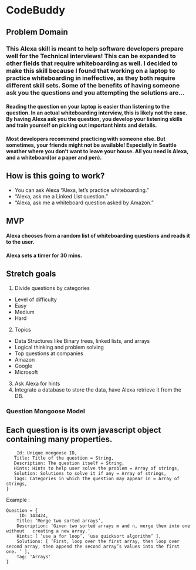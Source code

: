 # CodeBuddy

## Problem Domain

### This Alexa skill is meant to help software developers prepare well for the Technical interviews! This can be expanded to other fields that require whiteboarding as well. I decided to make this skill because I found that working on a laptop to practice whiteboarding in ineffective, as they both require different skill sets. Some of the benefits of having someone ask you the questions and you attempting the solutions are…

####  Reading the question on your laptop is easier than listening to the question. In an actual whiteboarding interview, this is likely not the case. By having Alexa ask you the question, you develop your listening skills and train yourself on picking out important hints and details.
#### Most developers recommend practicing with someone else. But sometimes, your friends might not be available! Especially in Seattle weather where you don’t want to leave your house. All you need is Alexa, and a whiteboard(or a paper and pen).



## How is this going to work?

* You can ask Alexa “Alexa, let’s practice whiteboarding.”
* “Alexa, ask me a Linked List question.”
* “Alexa, ask me a whiteboard question asked by Amazon.”

	
## MVP
#### Alexa chooses from a random list of whiteboarding questions and reads it to the user.
#### Alexa sets a timer for 30 mins.

## Stretch goals

1. Divide questions by categories		
 * Level of difficulty 
 * Easy
* Medium
* Hard
2. Topics
* Data Structures like Binary trees, linked lists, and arrays
* Logical thinking and problem solving
* Top questions at companies
* Amazon
* Google
* Microsoft
3. Ask Alexa for hints
 4. Integrate a database to store the data, have Alexa retrieve it from the DB.


### Question Mongoose Model
## Each question is its own javascript object containing many properties.
 ``` Question = {
	_Id: Unique mongoose ID,
	Title: Title of the question = String,
	Description: The question itself = String,
	Hints: Hints to help user solve the problem = Array of strings,
	Solution: Solutions to solve it if any = Array of strings,
	Tags: Categories in which the question may appear in = Array of strings,
}

```

Example :

```
Question = {
	_ID: 143424,
	Title: ‘Merge two sorted arrays’,
	Description: ‘Given two sorted arrays m and n, merge them into one without   creating a new array.’
	Hints: [ ‘use a for loop’, ‘use quicksort algorithm’ ],
	Solutions: [ ‘First, loop over the first array, then loop over second array, then append the second array’s values into the first one. ’ ],
	Tag: 'Arrays'
}

```